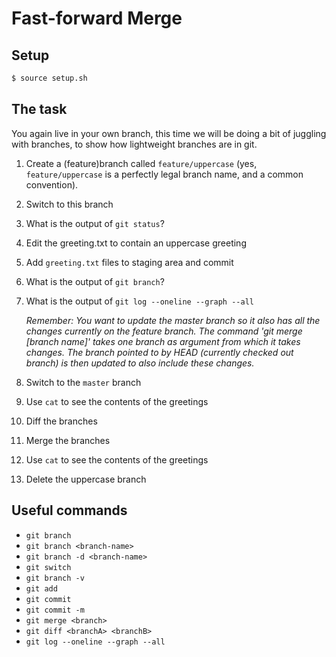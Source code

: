 # Fast-forward Merge

## Setup

```sh
$ source setup.sh
```

## The task

You again live in your own branch, this time we will be doing a bit of juggling with branches, to show how lightweight branches are in git.

1. Create a (feature)branch called `feature/uppercase` (yes, `feature/uppercase` is a perfectly legal branch name, and a common convention).
2. Switch to this branch
3. What is the output of `git status`?
4. Edit the greeting.txt to contain an uppercase greeting
5. Add `greeting.txt` files to staging area and commit
6. What is the output of `git branch`?
7. What is the output of `git log --oneline --graph --all`

   _Remember: You want to update the master branch so it also has all the changes currently on the feature branch. The command 'git merge [branch name]' takes one branch as argument from which it takes changes. The branch pointed to by HEAD (currently checked out branch) is then updated to also include these changes._

8. Switch to the `master` branch
9. Use `cat` to see the contents of the greetings
10. Diff the branches
11. Merge the branches
12. Use `cat` to see the contents of the greetings
13. Delete the uppercase branch

## Useful commands

- `git branch`
- `git branch <branch-name>`
- `git branch -d <branch-name>`
- `git switch`
- `git branch -v`
- `git add`
- `git commit`
- `git commit -m`
- `git merge <branch>`
- `git diff <branchA> <branchB>`
- `git log --oneline --graph --all`
